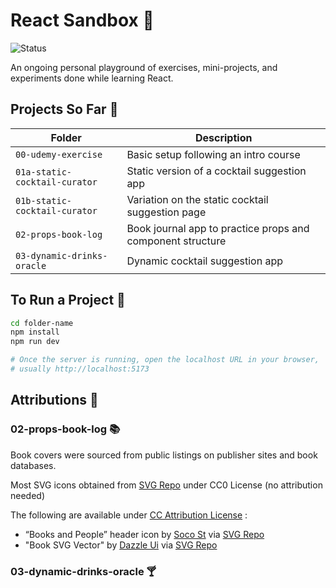 # React Sandbox 🧪

![Status](https://img.shields.io/badge/status-in--development-yellow)

An ongoing personal playground of exercises, mini-projects, and experiments
done while
learning React.

## Projects So Far 📌

| Folder                        | Description                                                |
|-------------------------------|------------------------------------------------------------|
| `00-udemy-exercise`           | Basic setup following an intro course                      |
| `01a-static-cocktail-curator` | Static version of a cocktail suggestion app                |
| `01b-static-cocktail-curator` | Variation on the static cocktail suggestion page           |
| `02-props-book-log`           | Book journal app to practice props and component structure |
| `03-dynamic-drinks-oracle`    | Dynamic cocktail suggestion app                            |

## To Run a Project 🚀

```bash
cd folder-name
npm install
npm run dev

# Once the server is running, open the localhost URL in your browser, 
# usually http://localhost:5173
```

## Attributions 🎨

### 02-props-book-log 📚

Book covers were sourced from public listings on publisher sites and book
databases.

Most SVG icons obtained from [SVG Repo](https://www.svgrepo.com/) under CC0
License (no attribution needed)

The following are available
under [CC Attribution License](https://creativecommons.org/licenses/by/4.0/) :

- “Books and People” header icon
  by [Soco St](https://soco-st.com/?ref=svgrepo.com)
  via [SVG Repo](https://www.svgrepo.com/)
- "Book SVG Vector"
  by [Dazzle Ui](https://dazzleui.gumroad.com/l/dazzleiconsfree?ref=svgrepo.com)
  via [SVG Repo](https://www.svgrepo.com/)

### 03-dynamic-drinks-oracle 🍸

